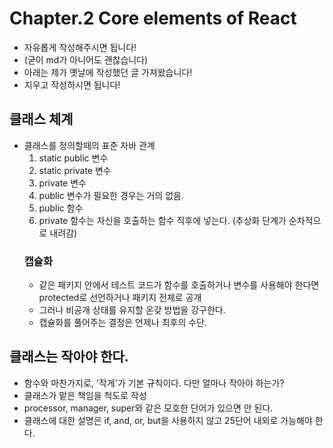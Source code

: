 # Chapter.2 Core elements of React

- 자유롭게 작성해주시면 됩니다!
- (굳이 md가 아니어도 괜찮습니다)
- 아래는 제가 옛날에 작성했던 글 가져왔습니다!
- 지우고 작성하시면 됩니다!

## 클래스 체계

- 클래스를 정의할때의 표준 자바 관계
  1. static public 변수
  2. static private 변수
  3. private 변수
  4. public 변수가 필요한 경우는 거의 없음.
  5. public 함수
  6. private 함수는 자신을 호출하는 함수 직후에 넣는다.
     (추상화 단계가 순차적으로 내려감)
  ### 캡슐화
  - 같은 패키지 안에서 테스트 코드가 함수를 호출하거나 변수를 사용해야 한다면 protected로 선언하거나 패키지 전체로 공개
  - 그러나 비공개 상태를 유지할 온갖 방법을 강구한다.
  - 캡슐화를 풀어주는 결정은 언제나 최후의 수단.

## 클래스는 작아야 한다.

- 함수와 마찬가지로, '작게'가 기본 규칙이다. 다만 얼마나 작아야 하는가?
- 클래스가 맡은 책임을 척도로 작성
- processor, manager, super와 같은 모호한 단어가 있으면 안 된다.
- 클래스에 대한 설명은 if, and, or, but을 사용하지 않고 25단어 내외로 가능해야 한다.

